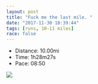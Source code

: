 ```yaml
---
layout: post
title: "Fuck me the last mile. "
date: "2017-11-30 18:39:44"
tags: [runs, 10-11 miles]
race: false
---
```

<ul>
 <li>Distance: 10.00mi</li>
 <li>Time: 1h28m27s</li>
 <li>Pace: 08:50</li>
</ul>

<img src='https://maps.googleapis.com/maps/api/staticmap?maptype=roadmap&path=enc:qwrwFbjqbM`BkFyI{GlDqLgDcGjKo^fIuBo@eBhKqKfw@tHxd@|KxN|GvFtII`p@bGl\jFhLjApP}BdE|@xIvCfGlC~QdDInInSlEzDnFnO~AzOw@hCb@vBcHhEqGZAlDtAfCaA~KyAoE_HnJ}HsG}ArDcVyCq@eGiFyAsEjFkYwC|@kTiCm@mcAgL_Gd@u@oAgn@cAmXuHnAaJhD{Ho@aG~Kea@|L}^lAaCbEaAdMy_@hDwNc@mBoAN&key=AIzaSyC1MId7bFpkLXNAaYhBSTb8jLyiSqzbDtM&size=800x800&markers=color:yellow|label:S|40.73353,-73.98578&markers=color:green|label:F|40.73386,-73.98438000000002'>
